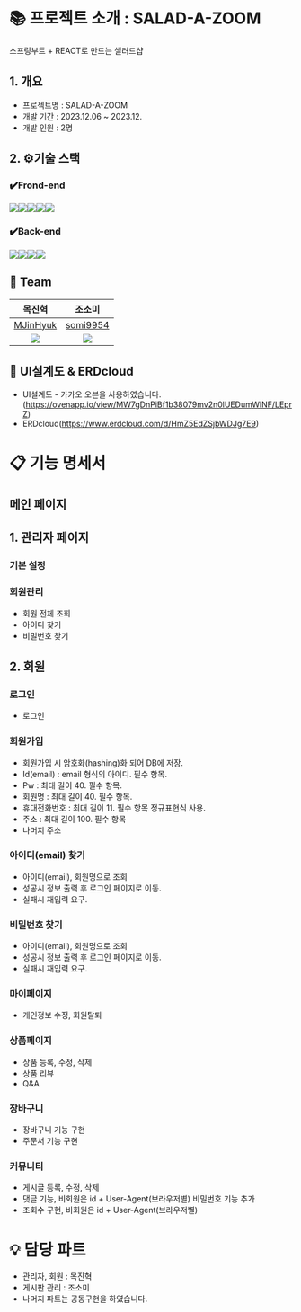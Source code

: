# 📚 프로젝트 소개 : SALAD-A-ZOOM
스프링부트 + REACT로 만드는 샐러드샵
## 1. 개요
- 프로젝트명 : SALAD-A-ZOOM
- 개발 기간 : 2023.12.06 ~ 2023.12.
- 개발 인원 : 2명

## 2. ⚙️기술 스택
### ✔️Frond-end
<img src="https://img.shields.io/badge/React-61DAFB?style=for-the-badge&logo=React&logoColor=black"><img src="https://img.shields.io/badge/Css-1572B6?style=for-the-badge&logo=Css&logoColor=white"><img src="https://img.shields.io/badge/node.js-339933?style=for-the-badge&logo=Node.js&logoColor=white"><img src="https://img.shields.io/badge/javascript-F7DF1E?style=for-the-badge&logo=javascript&logoColor=black"><img src="https://img.shields.io/badge/html5-E34F26?style=for-the-badge&logo=html5&logoColor=white">

### ✔️Back-end
<img src="https://img.shields.io/badge/java-007396?style=for-the-badge&logo=java&logoColor=white"><img src="https://img.shields.io/badge/Spring-6DB33F?style=for-the-badge&logo=Spring&logoColor=green"><img src="https://img.shields.io/badge/Spring Boot-6DB33F?style=for-the-badge&logo=Spring Boot&logoColor=yellow"><img src="https://img.shields.io/badge/oracle-F80000?style=for-the-badge&logo=oracle&logoColor=white"> 

## 🦹‍ Team
|                            목진혁                             |                            조소미                             |
|:----------------------------------------------------------:|:----------------------------------------------------------:|
|          [MJinHyuk](https://github.com/MJinHyuk)           |          [somi9954](https://github.com/somi9954)           |
| ![](https://avatars.githubusercontent.com/u/147026593?v=4) | ![](https://avatars.githubusercontent.com/u/137499604?v=4) |

## 📜 UI설계도 & ERDcloud 
- UI설계도 - 카카오 오븐을 사용하였습니다.(https://ovenapp.io/view/MW7gDnPiBf1b38079mv2n0lUEDumWlNF/LEprZ)
- ERDcloud(https://www.erdcloud.com/d/HmZ5EdZSjbWDJg7E9)

# 📋 기능 명세서
## 메인 페이지

## 1. 관리자 페이지
### 기본 설정

### 회원관리
- 회원 전체 조회
- 아이디 찾기
- 비밀번호 찾기

## 2. 회원
### 로그인
- 로그인
### 회원가입
- 회원가입 시 암호화(hashing)화 되어 DB에 저장.
- Id(email) : email 형식의 아이디. 필수 항목.
- Pw : 최대 길이 40. 필수 항목.
- 회원명 : 최대 길이 40. 필수 항목.
- 휴대전화번호 : 최대 길이 11. 필수 항목 정규표현식 사용.
- 주소 : 최대 길이 100. 필수 항목
- 나머지 주소

### 아이디(email) 찾기
- 아이디(email), 회원명으로 조회
- 성공시 정보 출력 후 로그인 페이지로 이동.
- 실패시 재입력 요구.

### 비밀번호 찾기
- 아이디(email), 회원명으로 조회
- 성공시 정보 출력 후 로그인 페이지로 이동.
- 실패시 재입력 요구.

### 마이페이지
- 개인정보 수정, 회원탈퇴

### 상품페이지 
- 상품 등록, 수정, 삭제 
- 상품 리뷰
- Q&A 

### 장바구니 
- 장바구니 기능 구현
- 주문서 기능 구현

### 커뮤니티
- 게시글 등록, 수정, 삭제
- 댓글 기능, 비회원은 id + User-Agent(브라우저별) 비밀번호 기능 추가
- 조회수 구현, 비회원은 id + User-Agent(브라우저별)

# 💡 담당 파트
- 관리자, 회원 : 목진혁
- 게시판 관리 :  조소미
- 나머지 파트는 공동구현을 하였습니다.